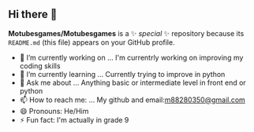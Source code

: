 ## Hi there 👋

**Motubesgames/Motubesgames** is a ✨ _special_ ✨ repository because its `README.md` (this file) appears on your GitHub profile.

- 🔭 I’m currently working on ...
  I'm currentrly working on improving my coding skills
- 🌱 I’m currently learning ...
  Currently trying to improve in python
- 💬 Ask me about ...
  Anything basic or intermediate level in front end or python
- 📫 How to reach me: ...
  My github and email:m88280350@gmail.com
- 😄 Pronouns: He/Him
- ⚡ Fun fact: I'm actually in grade 9
<!--
Some ideas to get me started
- 👯 I’m looking to collaborate on ...
- 🤔 I’m looking for help with ...
-->
